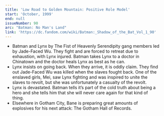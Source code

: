 ```yaml
---
title: 'Low Road to Golden Mountain: Positive Role Model'
start: 'October, 1999'
end: null
issueNumber: 90
arc: "Batman: No Man's Land"
link: 'https://dc.fandom.com/wiki/Batman:_Shadow_of_the_Bat_Vol_1_90'
---
```


- Batman and Lynx by The Fist of Heavenly Serendipity gang members led by Jade-Faced Wu. They fight and are forced to retreat due to exhaustion, with Lynx injured. Batman takes Lynx to a doctor in Chinatown and the doctor heals Lynx as best as he can.
- Lynx insists on going back. When they arrive, it is oddly claim. They find out Jade-Faced Wu was killed when the slaves fought back. One of the enslaved girls, Mei, saw Lynx fighting and was inspired to unite the slaves to revolt, but she was unfortunately a casualty of the revolt.
- Lynx is devastated. Batman tells it’s part of the cold truth about being a hero and she tells him that she will never care again for that kind of thing.
- Elsewhere in Gotham City, Bane is preparing great amounts of explosives for his next attack: The Gotham Hall of Records.
